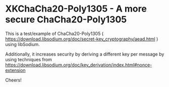 # XKChaCha20-Poly1305 - A more secure ChaCha20-Poly1305

This is a test/example of ChaCha20-Poly1305 ( https://download.libsodium.org/doc/secret-key_cryptography/aead.html ) using libSodium.

Additionally, it increases security by deriving a different key per message by using techniques from https://download.libsodium.org/doc/key_derivation/index.html#nonce-extension 



Cheers!
